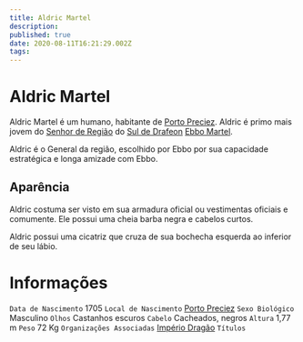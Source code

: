 ```yaml
---
title: Aldric Martel
description: 
published: true
date: 2020-08-11T16:21:29.002Z
tags: 
---
```


# Aldric Martel
Aldric Martel é um humano, habitante de [Porto Preciez](http://localhost/en/lugares/plano-material/drafeon/sul-de-drafeon/porto-preciez). Aldric é primo mais jovem do [Senhor de Região](http://localhost/en/rankings-e-titulos/senhor-de-regiao) do [Sul de Drafeon](http://localhost/en/lugares/plano-material/drafeon/sul-de-drafeon) [Ebbo Martel](http://localhost/en/individuos/ebbo-martel).

Aldric é o General da região, escolhido por Ebbo por sua capacidade estratégica e longa amizade com Ebbo.

## Aparência
Aldric costuma ser visto em sua armadura oficial ou vestimentas oficiais e comumente. Ele possui uma cheia barba negra e cabelos curtos.

Aldric possui uma cicatriz que cruza de sua bochecha esquerda ao inferior de seu lábio.

# Informações
`Data de Nascimento` 1705
`Local de Nascimento` [Porto Preciez](http://localhost/lugares/plano-material/drafeon/sul-de-drafeon/porto-preciez#porto-preciez)
`Sexo Biológico` Masculino
`Olhos` Castanhos escuros
`Cabelo` Cacheados, negros
`Altura` 1,77 m
`Peso` 72 Kg
`Organizações Associadas` [Império Dragão](http://localhost/faccoes/nacoes/imperio-dragao#imperio-dragao)
`Títulos` 